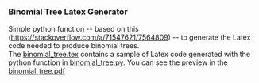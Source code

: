 ### Binomial Tree Latex Generator
Simple python function -- based on this (https://stackoverflow.com/a/71547621/7564809) -- to generate the Latex code needed to produce binomial trees.<br>
The [binomial_tree.tex](binomial_tree.tex) contains a sample of Latex code generated with the python function in [binomial_tree.py](binomial_tree.py).
You can see the preview in the [binomial_tree.pdf](binomial_tree.pdf)